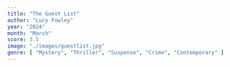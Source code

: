 ```yaml
---
title: "The Guest List"
author: "Lucy Fowley"
year: "2024"
month: "March"
score: 3.5
image: "./images/guestlist.jpg"
genre: [ "Mystery", "Thriller", "Suspense", "Crime", "Contemporary" ]
---
```

